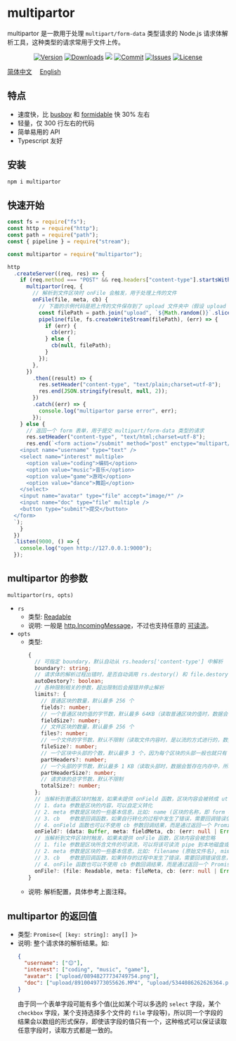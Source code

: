 # multipartor

multipartor 是一款用于处理 `multipart/form-data` 类型请求的 Node.js 请求体解析工具，这种类型的请求常用于文件上传。

<p align="center">
    <a href="https://www.npmjs.com/package/multipartor" target="_blank"><img src="https://img.shields.io/npm/v/multipartor.svg?style=flat-square" alt="Version"></a>
    <a href="https://npmcharts.com/compare/multipartor?minimal=true" target="_blank"><img src="https://img.shields.io/npm/dm/multipartor.svg?style=flat-square" alt="Downloads"></a>
    <a href="https://github.com/haochuan9421/multipartor" target="_blank"><img src="https://visitor-badge.glitch.me/badge?page_id=haochuan9421.multipartor"></a>
    <a href="https://github.com/haochuan9421/multipartor/commits/master" target="_blank"><img src="https://img.shields.io/github/last-commit/haochuan9421/multipartor.svg?style=flat-square" alt="Commit"></a>
    <a href="https://github.com/haochuan9421/multipartor/issues" target="_blank"><img src="https://img.shields.io/github/issues-closed/haochuan9421/multipartor.svg?style=flat-square" alt="Issues"></a>
    <a href="https://github.com/haochuan9421/multipartor/blob/master/LICENSE" target="_blank"><img src="https://img.shields.io/npm/l/@haochuan9421/multipartor.svg?style=flat-square" alt="License"></a>
</p>

[简体中文](https://github.com/haochuan9421/multipartor/blob/master/README.md)&emsp;
[English](https://github.com/haochuan9421/multipartor/blob/master/README_EN.md)&emsp;

## 特点

- 速度快，比 [busboy](https://www.npmjs.com/package/busboy) 和 [formidable](https://www.npmjs.com/package/formidable) 快 30% 左右
- 轻量，仅 300 行左右的代码
- 简单易用的 API
- Typescript 友好

## 安装

```bash
npm i multipartor
```

## 快速开始

```js
const fs = require("fs");
const http = require("http");
const path = require("path");
const { pipeline } = require("stream");

const multipartor = require("multipartor");

http
  .createServer((req, res) => {
    if (req.method === "POST" && req.headers["content-type"].startsWith("multipart/form-data")) {
      multipartor(req, {
        // 解析到文件区块时 onFile 会触发，用于处理上传的文件
        onFile(file, meta, cb) {
          // 下面的示例代码是把上传的文件保存到了 upload 文件夹中（假设 upload 文件夹已存在）
          const filePath = path.join("upload", `${Math.random()}`.slice(2) + path.extname(meta.filename));
          pipeline(file, fs.createWriteStream(filePath), (err) => {
            if (err) {
              cb(err);
            } else {
              cb(null, filePath);
            }
          });
        },
      })
        .then((result) => {
          res.setHeader("content-type", "text/plain;charset=utf-8");
          res.end(JSON.stringify(result, null, 2));
        })
        .catch((err) => {
          console.log("multipartor parse error", err);
        });
    } else {
      // 返回一个 form 表单，用于提交 multipart/form-data 类型的请求
      res.setHeader("content-type", "text/html;charset=utf-8");
      res.end(`<form action="/submit" method="post" enctype="multipart/form-data">
    <input name="username" type="text" />
    <select name="interest" multiple>
      <option value="coding">编码</option>
      <option value="music">音乐</option>
      <option value="game">游戏</option>
      <option value="dance">舞蹈</option>
    </select>
    <input name="avatar" type="file" accept="image/*" />
    <input name="doc" type="file" multiple />
    <button type="submit">提交</button>
  </form>
  `);
    }
  })
  .listen(9000, () => {
    console.log("open http://127.0.0.1:9000");
  });
```

## multipartor 的参数

`multipartor(rs, opts)`

- `rs`
  - 类型: [Readable](https://nodejs.org/api/stream.html#readable-streams)
  - 说明: 一般是 [http.IncomingMessage](https://nodejs.org/api/http.html#class-httpincomingmessage)，不过也支持任意的 [可读流](https://nodejs.org/api/stream.html#readable-streams)。
- `opts`
  - 类型:
    ```ts
    {
      // 可指定 boundary，默认自动从 rs.headers['content-type'] 中解析
      boundary?: string;
      // 请求体的解析过程出错时，是否自动调用 rs.destory() 和 file.destory()，默认是 true
      autoDestory?: boolean;
      // 各种限制相关的参数，超出限制后会报错并停止解析
      limits?: {
        // 普通区块的数量，默认最多 256 个
        fields?: number;
        // 一个普通区块的值的字节数，默认最多 64KB（读取普通区块的值时，数据会暂存在内存里，所以需要限制，否则可能导致内存泄露，数据库中一个字段所占的空间一般也不会超过这个值，比如 MySQL 的 text 类型的字段，也就只占 65535 个字节，所以不需要给太大的空间）
        fieldSize?: number;
        // 文件区块的数量，默认最多 256 个
        files?: number;
        // 一个文件的字节数，默认不限制（读取文件内容时，是以流的方式进行的，数据不会被暂存在内存里，所以没太大必要限制）
        fileSize?: number;
        // 一个区块中头部的个数，默认最多 3 个，因为每个区块的头部一般也就只有 Content-Disposition, Content-Type 和 Content-Transfer-Encoding
        partHeaders?: number;
        // 一个头部的字节数，默认最多 1 KB（读取头部时，数据会暂存在内存中，所以需要限制，否则可能导致内存泄露）
        partHeaderSize?: number;
        // 请求体的总字节数，默认不限制
        totalSize?: number;
      };
      // 当解析到普通区块时触发，如果未提供 onField 函数，区块内容会被转成 utf-8 字符串
      // 1. data 参数是区块的内容，可以自定义转化
      // 2. meta 参数是区块的一些基本信息，比如: name (区块的名称，即 form 表单项中的 name 属性值), encoding (区块头部 Content-Transfer-Encoding 的值)
      // 3. cb   参数是回调函数，如果自行转化的过程中发生了错误，需要回调错误信息，以通知 multipartor 结束整个请求体的解析，如果没有发生错误，回调的第一个参数是 null，第二个参数是转化结果，转化结果会放入 multipartor 函数的返回值
      // 4. onField 函数也可以不使用 cb 参数回调结果，而是通过返回一个 Promise 来告知结果
      onField?: (data: Buffer, meta: fieldMeta, cb: (err: null | Error, data?: any) => void) => void | Promise<any>;
      // 当解析到文件区块时触发，如果未提供 onFile 函数，区块内容会被忽略
      // 1. file 参数是区块所含文件的可读流，可以将该可读流 pipe 到本地磁盘或其他存储位置，这个可读流必须被耗尽，否则整个请求的解析过程可能会卡住
      // 2. meta 参数是区块的一些基本信息，比如: filename (原始文件名), mimeType (文件的 mime 类型)
      // 3. cb   参数是回调函数，如果转存的过程中发生了错误，需要回调错误信息，以通知 multipartor 结束整个请求体的解析，如果没有发生错误，回调的第一个参数是 null，第二个参数是转存结果，转存结果会放入 multipartor 函数的返回值
      // 4. onFile 函数也可以不使用 cb 参数回调结果，而是通过返回一个 Promise 来告知结果
      onFile?: (file: Readable, meta: fileMeta, cb: (err: null | Error, data?: any) => void) => void | Promise<any>;
    }
    ```
  - 说明: 解析配置，具体参考上面注释。

## multipartor 的返回值

- 类型: `Promise<{ [key: string]: any[] }>`
- 说明: 整个请求体的解析结果。如:
  ```json
  {
    "username": ["😊"],
    "interest": ["coding", "music", "game"],
    "avatar": ["upload/08948277734749754.png"],
    "doc": ["upload/8910049773055626.MP4", "upload/5344086262626364.pdf"]
  }
  ```
  由于同一个表单字段可能有多个值(比如某个可以多选的 `select` 字段，某个 `checkbox` 字段，某个支持选择多个文件的 `file` 字段等)，所以同一个字段的结果会以数组的形式保存，即使该字段的值只有一个，这种格式可以保证读取任意字段时，读取方式都是一致的。
